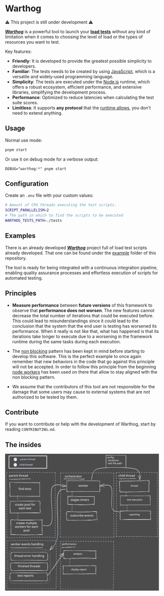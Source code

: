 # Warthog

:warning: This project is still under development :warning:

<a href="https://github.com/onebeyond/warthog-load-testing">**_Warthog_**</a> is a powerful tool to launch your <a href="https://en.wikipedia.org/wiki/Load_testing#Software_load_testing">**load tests**</a> without any kind of limitation when it comes to choosing the level of load or the types of resources you want to test.

Key features:

-   **Friendly**: It is developed to provide the greatest possible simplicity to developers.
-   **Familiar**: The tests needs to be created by using <a href="https://developer.mozilla.org/en-US/docs/Learn/JavaScript/First_steps/What_is_JavaScript">JavaScript</a>, which is a versatile and widely-used programming language.
-   **Simplicity**: The tests are executed under the <a href="https://nodejs.org">Node.js</a> runtime, which offers a robust ecosystem, efficient performance, and extensive libraries, simplifying the development process.
-   **Performance**: Optimized to reduce latencies when calculating the test suite scores.
-   **Limitless**: It supports **any protocol** that the <a href="https://nodejs.org/api/all.html">runtime allows</a>, you don't need to extend anything.

## Usage

Normal use mode:
```bash
pnpm start
```

Or use it on debug mode for a verbose output:
```
DEBUG="warthog:*" pnpm start
```

## Configuration

Create an `.env` file with your custom values:

```bash
# Amount of CPU threads executing the test scripts.
SCRIPT_PARALLELISM=2
# The path in which to find the scripts to be executed
WARTHOG_TESTS_PATH=./tests
```

## Examples

There is an already developed <a href="https://github.com/onebeyond/warthog-load-testing">**_Warthog_**</a> project full of load test scripts already developed. That one can be found under the <a href="https://github.com/onebeyond/warthog-load-testing/tree/main/example">example</a> folder of this repository.

The tool is ready for being integrated with a continuous integration pipeline, enabling quality assurance processes and effortless execution of scripts for automated testing.

## Principles

- **Measure performance** between **future versions** of this framework to observe that **performance does not worsen**. The new features cannot decrease the total number of iterations that could be executed before. This could lead to misunderstandings since it could lead to the conclusion that the system that the end user is testing has worsened its performance. When it really is not like that, what has happened is that its iterations take longer to execute due to a worsening in the framework runtime during the same tasks during each execution.

- The [non blocking](https://nodejs.org/en/docs/guides/blocking-vs-non-blocking) pattern has been kept in mind before starting to develop this software. This is the perfect example to once again remember that new behaviors in the code that go against this principle will not be accepted. In order to follow this principle from the beginning [node workers](https://nodejs.org/api/worker_threads.html) has been used on there that allow to stay aligned with the non blocking pattern.

- We assume that the contributors of this tool are not responsible for the damage that some users may cause to external systems that are not authorized to be tested by them.

## Contribute

If you want to contribute or help with the development of Warthog, start by reading `CONTRIBUTING.md`.

## The insides

<img src="docs/diagrams/how_it_works_internals.svg" />